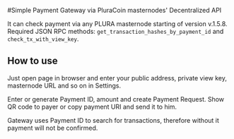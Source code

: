 #Simple Payment Gateway via PluraCoin masternodes' Decentralized API

It can check payment via any PLURA masternode starting of version v.1.5.8.
Required JSON RPC methods: `get_transaction_hashes_by_payment_id` and `check_tx_with_view_key`. 

## How to use
Just open page in browser and enter your public address, private view key, masternode URL and so on in Settings.

Enter or generate Payment ID, amount and create Payment Request. Show QR code to payer or copy payment URI and send it to him.

Gateway uses Payment ID to search for transactions, therefore without it payment will not be confirmed.

